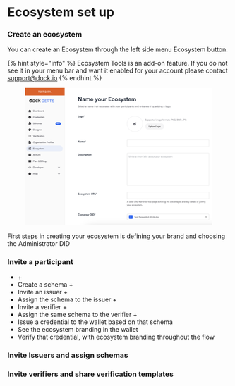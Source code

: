 # Ecosystem set up

### Create an ecosystem

You can create an Ecosystem through the left side menu Ecosystem button.

{% hint style="info" %}
Ecosystem Tools is an add-on feature. If you do not see it in your menu bar and want it enabled for your account please contact support@dock.io
{% endhint %}

<figure><img src="../../.gitbook/assets/Screenshot 2024-02-08 at 17.18.10.png" alt=""><figcaption></figcaption></figure>

First steps in creating your ecosystem is defining your brand and choosing the Administrator DID

### Invite a participant&#x20;

* &#x20;\+
* Create a schema +
* Invite an issuer +
* Assign the schema to the issuer +
* Invite a verifier +
* Assign the same schema to the verifier +
* Issue a credential to the wallet based on that schema
* See the ecosystem branding in the wallet
* Verify that credential, with ecosystem branding throughout the flow

### Invite Issuers and assign schemas

### Invite verifiers and share verification templates
